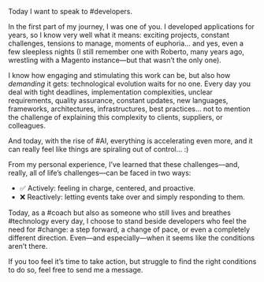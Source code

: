 Today I want to speak to #developers.  
  
In the first part of my journey, I was one of you. I developed applications for years, so I know very well what it means: exciting projects, constant challenges, tensions to manage, moments of euphoria… and yes, even a few sleepless nights (I still remember one with Roberto, many years ago, wrestling with a Magento instance—but that wasn’t the only one).  
  
I know how engaging and stimulating this work can be, but also how *demanding* it gets: technological evolution waits for no one. Every day you deal with tight deadlines, implementation complexities, unclear requirements, quality assurance, constant updates, new languages, frameworks, architectures, infrastructures, best practices… not to mention the challenge of explaining this complexity to clients, suppliers, or colleagues.  
  
And today, with the rise of #AI, everything is accelerating even more, and it can really feel like things are spiraling out of control... :)  
  
From my personal experience, I’ve learned that these challenges—and, really, all of life’s challenges—can be faced in two ways:

- ✅ Actively: feeling in charge, centered, and proactive.
- ❌ Reactively: letting events take over and simply responding to them.

  
Today, as a #coach but also as someone who still lives and breathes #technology every day, I choose to stand beside developers who feel the need for #change: a step forward, a change of pace, or even a completely different direction. Even—and especially—when it seems like the conditions aren’t there.  
  
If you too feel it’s time to take action, but struggle to find the right conditions to do so, feel free to send me a message.
